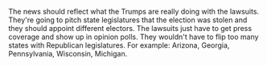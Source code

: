The news should reflect what the Trumps are really doing with the lawsuits. They're going to pitch state legislatures that the election was stolen and they should appoint different electors. The lawsuits just have to get press coverage and show up in opinion polls. They wouldn't have to flip too many states with Republican legislatures. For example: Arizona, Georgia, Pennsylvania, Wisconsin, Michigan. 
